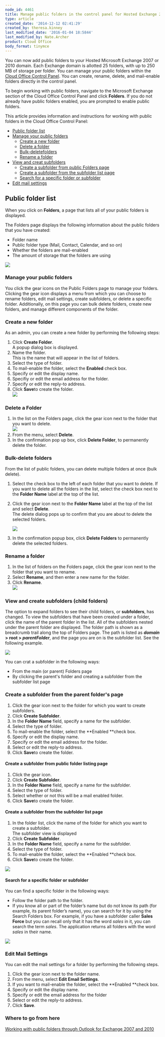 ```yaml
---
node_id: 4461
title: Manage public folders in the control panel for Hosted Exchange 2007 and 2010
type: article
created_date: '2014-12-12 02:41:29'
created_by: theresa.kinney
last_modified_date: '2016-01-04 18:5844'
last_modified_by: Nate.Archer
product: Cloud Office
body_format: tinymce
---
```


You can now add public folders to your Hosted Microsoft Exchange 2007 or
2010 domain. Each Exchange domain is allotted 25 folders, with up to 250
MB of storage per folder. You can manage your public folders within the
[Cloud Office Control
Panel](https://cp.rackspace.com/Login.aspx?ReturnUrl=%2f). You can
create, rename, delete, and mail-enable folders directly in the control
panel.

To begin working with public folders, navigate to the Microsoft Exchange
section of the Cloud Office Control Panel and click **Folders**. If you
do not already have public folders enabled, you are prompted to enable
public folders.

This article provides information and instructions for working with
public folders in the Cloud Office Control Panel:

-   [Public folder list](#Publicfolderlistings)
-   [Manage your public folders](#Managepublicfolders)
    -   [Create a new folder](#createnewfolder)
    -   [Delete a folder](#deleteafolder)
    -   [Bulk-delete](#bulkfolderdelete)[folders](#bulkfolderdelete)
    -   [Rename a folder](#folderrename)
-   [View and creat subfolders](#publicfolderchildsubfolderview)
    -   [Create a subfolder from public Folders
        page](#ceatesubfolderfrompubliclisting)
    -   [Create a subfolder from the subfolder list page
         ](#createsubfolderfromchildsublisting)   
    -   [Search for a specific folder or
        subfolder](#searchforfolderorsub)
-   [Edit mail settings](#editmailsettings)

**Public folder list**
----------------------

When you click on **Folders**, a page that lists all of your public
folders is displayed.

The Folders page displays the following information about the public
folders that you have created:

-   Folder name
-   Public folder type (Mail, Contact, Calendar, and so on)
-   Whether the folders are mail-enabled
-   The amount of storage that the folders are using

![](/knowledge_center/sites/default/files/field/image/Basic_a.png)

### **Manage your public folders**

You click the gear icons on the Public Folders page to manage your
folders. Clicking the gear icon displays a menu from which you can
choose to rename folders, edit mail settings, create subfolders, or
delete a specific folder. Additionally, on this page you can bulk delete
folders, create new folders, and manage different components of the
folder.

### **Create a new folder**

As an admin, you can create a new folder by performing the following
steps:

1.  Click **Create Folder**.<br>
     A popup dialog box is displayed.
2.  Name the folder.<br>
     This is the name that will appear in the list of folders.
3.  Select the type of folder.
4.  To mail-enable the folder, select the **Enabled** check box.
5.  Specify or edit the display name.
6.  Specifiy or edit the email address for the folder.
7.  Specify or edit the reply-to address.
8.  Click **Save**to create the folder.<br>
     ![](/knowledge_center/sites/default/files/field/image/Create_a.png)

### **Delete a Folder**

1.  In the list on the Folders page, click the gear icon next to the
    folder that you want to delete.<br>
     ![](/knowledge_center/sites/default/files/field/image/delete_a.png)
2.  From the menu, select **Delete**.
3.  In the confirmation pop up box, click **Delete Folder**, to
    permanently delete the folder.

### **Bulk-delete folders**

From the list of public folders, you can delete multiple folders at once
(bulk delete).

1.  Select the check box to the left of each folder that you want to
    delete. If you want to delete all the folders in the list, select
    the check box next to the **Folder Name** label at the top of the
    list.
2.  Click the gear icon next to the **Folder Name** label at the top of
    the list and select **Delete**.<br>
     The delete dialog pops up to confirm that you are about to delete
    the selected folders.<br>

    ![](/knowledge_center/sites/default/files/field/image/bulk%20delete2.png)
3.  In the confirmation popup box, click **Delete Folders** to
    permanently delete the selected folders.

### **Rename a folder**

1.  In the list of folders on the Folders page, click the gear icon next
    to the folder that you want to rename.
2.  Select **Rename**, and then enter a new name for the folder.
3.  Click **Rename**.<br>
     ![](/knowledge_center/sites/default/files/field/image/rename_a.png)

### **View and create subfolders (child folders)**

The option to expand folders to see their child folders, or
**subfolders**, has changed. To view the subfolders that have been
created under a folder, click the name of the parent folder in the list.
All of the subfolders nested under the parent folder are displayed. The
folder path is shown as a breadcrumb trail along the top of Folders
page. The path is listed as ***domain* \> root \> *parentFolder***, and
the page you are on is the subfolder list. See the following example.

![](/knowledge_center/sites/default/files/field/image/child%20subfolder.png)

You can crat a subfolder in the following ways:

-   From the main (or parent) Folders page
-   By clicking the parent's folder and creating a subfolder from the
    subfolder list page

### **Create a subfolder from the parent folder's page**

1.  Click the gear icon next to the folder for which you want to create
    subfolders.
2.  Click **Create Subfolder**.
3.  In the **Folder Name** field, specify a name for the subfolder.
4.  Select the type of folder.
5.  To mail-enable the folder, select the **Enabled **check box.
6.  Specify or edit the display name.
7.  Specify or edit the email address for the folder.
8.  Select or edit the reply-to address.
9.  Click **Save**to create the folder.

#### **Create a subfolder from public folder listing page**

1.  Click the gear icon.
2.  Click **Create Subfolder**.
3.  In the **Folder Name** field, specify a name for the subfolder.
4.  Select the type of folder.
5.  Select whether or not this will be a mail enabled folder.
6.  Click **Save**to create the folder.

#### **Create a subfolder from the subfolder list page**

1.  In the folder list, click the name of the folder for which you want
    to create a subfolder.<br>
     The subfolder view is displayed
2.  Click **Create Subfolder**.
3.  In the **Folder Name** field, specify a name for the subfolder.
4.  Select the type of folder.
5.  To mail-enable the folder, select the **Enabled **check box.
6.  Click **Save**to create the folder.

![](/knowledge_center/sites/default/files/field/image/subfolders2_a.png)

#### **Search for a specific folder or subfolder**

You can find a specific folder in the following ways:

-   Follow the folder path to the folder.
-   If you know all or part of the folder&rsquo;s name but do not know its
    path (for example, its parent folder&rsquo;s name), you can search for it
    by using the Search Folders box. For example, if you have a
    subfolder caller **Sales Force** but you can recall only that it has
    the word *sales* in it, you can search the term *sales*. The
    application returns all folders with the word *sales* in their name.

![](/knowledge_center/sites/default/files/field/image/search.png)

### **Edit Mail Settings**

You can edit the mail settings for a folder by performing the following
steps.

1.  Click the gear icon next to the folder name.
2.  From the menu, select **Edit Email Settings**.
3.  If you want to mail-enable the folder, select the **Enabled **check
    box.
4.  Specify or edit the display name.
5.  Specify or edit the email address for the folder
6.  Select or edit the reply-to address.
7.  Click **Save**.

### Where to go from here

[Working with public folders through Outlook for Exchange 2007 and
2010](http://rackspace.com/knowledge_center/article/working-with-public-folders-through-outlook-for-exchange-2007-and-2010)

